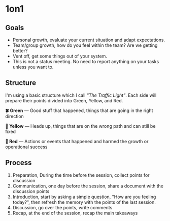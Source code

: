 # 1on1

## Goals

- Personal growth, evaluate your current situation and adapt expectations.
- Team/group growth, how do you feel within the team? Are we getting better?
- Vent off, get some things out of your system.
- This is not a status meeting. No need to report anything on your tasks unless you want to.

## Structure

I'm using a basic structure which I call *"The Traffic Light"*. Each side will prepare their points divided into Green, Yellow, and Red.

**🍀 Green** — Good stuff that happened, things that are going in the right direction

**🔔 Yellow** — Heads up, things that are on the wrong path and can still be fixed

**🚨 Red** —  Actions or events that happened and harmed the growth or operational success

## Process

1. Preparation, During the time before the session, collect points for discussion
2. Communication, one day before the session, share a document with the discussion points
3. Introduction, start by asking a simple question, "How are you feeling today?", then refresh the memory with the points of the last session.
4. Discussion, go over the points, write comments
5. Recap, at the end of the session, recap the main takeaways
